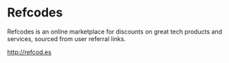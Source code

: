 # Refcodes

Refcodes is an online marketplace for discounts on great tech products and services, sourced from user referral links.

http://refcod.es
